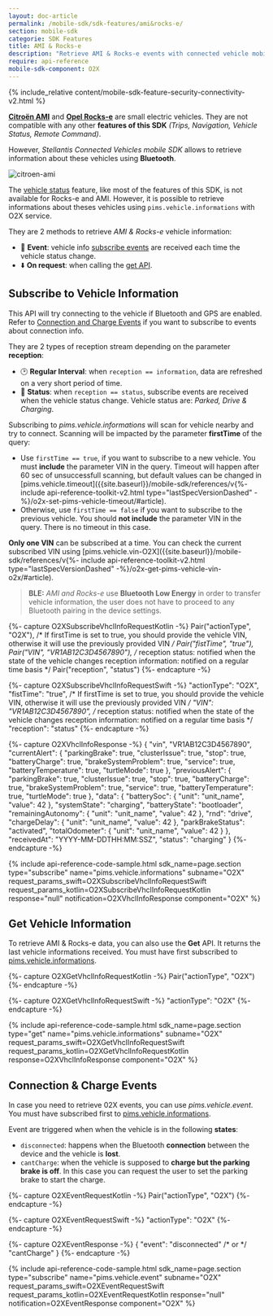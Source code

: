 ```yaml
---
layout: doc-article
permalink: /mobile-sdk/sdk-features/ami&rocks-e/
section: mobile-sdk
categorie: SDK Features
title: AMI & Rocks-e
description: "Retrieve AMI & Rocks-e events with connected vehicle mobile SDK."
require: api-reference
mobile-sdk-component: O2X
---
```


{% include_relative content/mobile-sdk-feature-security-connectivity-v2.html %}

[**Citroën AMI**](https://www.citroen.fr/ami) and [**Opel Rocks-e**](https://www.opel.de/fahrzeuge/rocks-e/uebersicht.html) are small electric vehicles. They are not compatible with any other **features of this SDK** *(Trips, Navigation, Vehicle Status, Remote Command)*.

However, *Stellantis Connected Vehicles mobile SDK* allows to retrieve information about these vehicles using **Bluetooth**.

![citroen-ami]({{site.baseurl}}/assets/images/rocks-e_ami.png)

The [vehicle status]({{site.baseurl}}/mobile-sdk/sdk-features/vehicle-status/#article) feature, like most of the features of this SDK, is not available for Rocks-e and AMI. However, it is possible to retrieve informations about theses vehicles using `pims.vehicle.informations` with O2X service.

They are 2 methods to retrieve *AMI & Rocks-e* vehicle information:
- 🔔 **Event**: vehicle info [subscribe events](#subscribe-to-vehicle-information) are received each time the vehicle status change. 
- ⬇️ **On request**: when calling the [get API](#get-vehicle-information).

## Subscribe to Vehicle Information

This API will try connecting to the vehicle if Bluetooth and GPS are enabled. Refer to [Connection and Charge Events](#connection--charge-events) if you want to subscribe to events about connection info.

They are 2 types of reception stream depending on the parameter **reception**:
- 🕑 **Regular Interval**: when `reception == information`, data are refreshed on a very short period of time.
- 🚗 **Status**: when `reception == status`, subscribe events are received when the vehicle status change. Vehicle status are: *Parked, Drive & Charging*.

Subscribing to *pims.vehicle.informations* will scan for vehicle nearby and try to connect. Scanning will be impacted by the parameter **firstTime** of the query:
- Use `firstTime == true`, if you want to subscribe to a new vehicle. You must **include** the parameter VIN in the query. Timeout will happen after 60 sec of unsuccessfull scanning, but default values can be changed in [pims.vehicle.timeout]({{site.baseurl}}/mobile-sdk/references/v{%- include api-reference-toolkit-v2.html type="lastSpecVersionDashed" -%}/o2x-set-pims-vehicle-timeout/#article).
- Otherwise, use `firstTime == false` if you want to subscribe to the previous vehicle. You should **not include** the parameter VIN in the query. There is no timeout in this case.


**Only one VIN** can be subscribed at a time. You can check the current subscribed VIN using [pims.vehicle.vin-O2X]({{site.baseurl}}/mobile-sdk/references/v{%- include api-reference-toolkit-v2.html type="lastSpecVersionDashed" -%}/o2x-get-pims-vehicle-vin-o2x/#article).

> **BLE:** *AMI and Rocks-e* use **Bluetooth Low Energy** in order to transfer vehicle information, the user does not have to proceed to any Bluetooth pairing in the device settings.

{%- capture O2XSubscribeVhclInfoRequestKotlin -%}
  Pair("actionType", "O2X"),
  /* If firstTime is set to true, you should provide the vehicle VIN,
     otherwise it will use the previously provided VIN */
  Pair("fistTime", "true"),
  Pair("VIN", "VR1AB12C3D4567890"),
  /* reception status: notified when the state of the vehicle changes
     reception information: notified on a regular time basis */
  Pair("reception", "status")
{%- endcapture -%}

{%- capture O2XSubscribeVhclInfoRequestSwift -%}
  "actionType": "O2X", 
  "fistTime": "true", 
  /* If firstTime is set to true, you should provide the vehicle VIN, 
     otherwise it will use the previously provided VIN */
  "VIN": "VR1AB12C3D4567890", 
  /* reception status: notified when the state of the vehicle changes
     reception information: notified on a regular time basis */
  "reception": "status"
{%- endcapture -%}

{%- capture O2XVhclInfoResponse -%}
{
    "vin", "VR1AB12C3D4567890",
    "currentAlert": {
      "parkingBrake": true, "clusterIssue": true, "stop": true,
      "batteryCharge": true, "brakeSystemProblem": true,
      "service": true, "batteryTemperature": true, "turtleMode": true
    },
    "previousAlert": {
      "parkingBrake": true, "clusterIssue": true, "stop": true,
      "batteryCharge": true, "brakeSystemProblem": true,
      "service": true, "batteryTemperature": true, "turtleMode": true
    },
    "data": {
      "batterySoc": { "unit": "unit_name", "value": 42 },
      "systemState": "charging",
      "batteryState": "bootloader",
      "remainingAutonomy": { "unit": "unit_name", "value": 42 },
      "rnd": "drive",
      "chargeDelay": { "unit": "unit_name", "value": 42 },
      "parkBrakeStatus": "activated",
      "totalOdometer": { "unit": "unit_name", "value": 42 }
    },
    "receivedAt": "YYYY-MM-DDTHH:MM:SSZ",
    "status": "charging"
  }
{%- endcapture -%}

{% include api-reference-code-sample.html
  sdk_name=page.section
  type="subscribe"
  name="pims.vehicle.informations"
  subname="O2X"
  request_params_swift=O2XSubscribeVhclInfoRequestSwift
  request_params_kotlin=O2XSubscribeVhclInfoRequestKotlin
  response="null"
  notification=O2XVhclInfoResponse
  component="O2X"
%}

## Get Vehicle Information

To retrieve AMI & Rocks-e data, you can also use the **Get** API. It returns the last vehicle informations received. You must have first subscribed to [pims.vehicle.informations](#get-vehicle-information).

{%- capture O2XGetVhclInfoRequestKotlin -%}
  Pair("actionType", "O2X")
{%- endcapture -%}

{%- capture O2XGetVhclInfoRequestSwift -%}
  "actionType": "O2X"
{%- endcapture -%}

{% include api-reference-code-sample.html
  sdk_name=page.section
  type="get"
  name="pims.vehicle.informations"
  subname="O2X"
  request_params_swift=O2XGetVhclInfoRequestSwift
  request_params_kotlin=O2XGetVhclInfoRequestKotlin
  response=O2XVhclInfoResponse
  component="O2X"
%}

## Connection & Charge Events

In case you need to retrieve 02X events, you can use *pims.vehicle.event*. You must have subscribed first to [pims.vehicle.informations](#subscribe-to-vehicle-information).

Event are triggered when when the vehicle is in the following **states**:
- `disconnected`: happens when the Bluetooth **connection** between the device and the vehicle is **lost**.
- `cantCharge`: when the vehicle is supposed to **charge but the parking brake is off**. In this case you can request the user to set the parking brake to start the charge.


{%- capture O2XEventRequestKotlin -%}
  Pair("actionType", "O2X")
{%- endcapture -%}

{%- capture O2XEventRequestSwift -%}
  "actionType": "O2X"
{%- endcapture -%}

{%- capture O2XEventResponse -%}
{
    "event": "disconnected" /* or */ "cantCharge"
  }
{%- endcapture -%}

{% include api-reference-code-sample.html
  sdk_name=page.section
  type="subscribe"
  name="pims.vehicle.event"
  subname="O2X"
  request_params_swift=O2XEventRequestSwift
  request_params_kotlin=O2XEventRequestKotlin
  response="null"
  notification=O2XEventResponse
  component="O2X"
%}